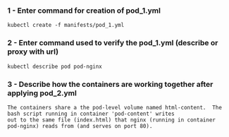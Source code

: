 ### 1 - Enter command for creation of pod_1.yml

```
kubectl create -f manifests/pod_1.yml
```

### 2 - Enter command used to verify the pod_1.yml (describe or proxy with url)

```
kubectl describe pod pod-nginx
```

### 3 - Describe how the containers are working together after applying pod_2.yml

```
The containers share a the pod-level volume named html-content.  The bash script running in container 'pod-content' writes
out to the same file (index.html) that nginx (running in container pod-nginx) reads from (and serves on port 80).
